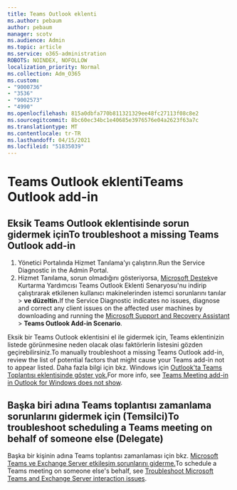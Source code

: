 ```yaml
---
title: Teams Outlook eklenti
ms.author: pebaum
author: pebaum
manager: scotv
ms.audience: Admin
ms.topic: article
ms.service: o365-administration
ROBOTS: NOINDEX, NOFOLLOW
localization_priority: Normal
ms.collection: Adm_O365
ms.custom:
- "9000736"
- "3536"
- "9002573"
- "4990"
ms.openlocfilehash: 815a0dbfa770b811321329ee48fc27113f08c8e2
ms.sourcegitcommit: 8bc60ec34bc1e40685e3976576e04a2623f63a7c
ms.translationtype: MT
ms.contentlocale: tr-TR
ms.lasthandoff: 04/15/2021
ms.locfileid: "51835039"
---
```

# <a name="teams-outlook-add-in"></a><span data-ttu-id="2ece7-102">Teams Outlook eklenti</span><span class="sxs-lookup"><span data-stu-id="2ece7-102">Teams Outlook add-in</span></span>

## <a name="to-troubleshoot-a-missing-teams-outlook-add-in"></a><span data-ttu-id="2ece7-103">Eksik Teams Outlook eklentisinde sorun gidermek için</span><span class="sxs-lookup"><span data-stu-id="2ece7-103">To troubleshoot a missing Teams Outlook add-in</span></span>

1. <span data-ttu-id="2ece7-104">Yönetici Portalında Hizmet Tanılama'yı çalıştırın.</span><span class="sxs-lookup"><span data-stu-id="2ece7-104">Run the Service Diagnostic in the Admin Portal.</span></span> 
2. <span data-ttu-id="2ece7-105">Hizmet Tanılama, sorun olmadığını gösteriyorsa, [Microsoft Destek](https://aka.ms/SaRA-TeamsAddInScenario)ve Kurtarma Yardımcısı Teams Outlook Eklenti Senaryosu'nu indirip çalıştırarak etkilenen kullanıcı makinelerinden istemci sorunlarını tanılar  >  **ve düzeltin.**</span><span class="sxs-lookup"><span data-stu-id="2ece7-105">If the Service Diagnostic indicates no issues, diagnose and correct any client issues on the affected user machines  by downloading and running the [Microsoft Support and Recovery Assistant](https://aka.ms/SaRA-TeamsAddInScenario) > **Teams Outlook Add-in Scenario**.</span></span>

<span data-ttu-id="2ece7-106">Eksik bir Teams Outlook eklentisini el ile gidermek için, Teams eklentinizin listede görünmesine neden olacak olası faktörlerin listesini gözden geçirebilirsiniz.</span><span class="sxs-lookup"><span data-stu-id="2ece7-106">To manually troubleshoot a missing Teams Outlook add-in, review the list of potential factors that might cause your Teams add-in not to appear listed.</span></span> <span data-ttu-id="2ece7-107">Daha fazla bilgi için bkz. Windows için [Outlook'ta Teams Toplantısı eklentisinde göster yok.](https://docs.microsoft.com/microsoftteams/teams-add-in-for-outlook#teams-meeting-add-in-in-outlook-for-windows-does-not-show)</span><span class="sxs-lookup"><span data-stu-id="2ece7-107">For more info, see [Teams Meeting add-in in Outlook for Windows does not show](https://docs.microsoft.com/microsoftteams/teams-add-in-for-outlook#teams-meeting-add-in-in-outlook-for-windows-does-not-show).</span></span>

## <a name="to-troubleshoot-scheduling-a-teams-meeting-on-behalf-of-someone-else-delegate"></a><span data-ttu-id="2ece7-108">Başka biri adına Teams toplantısı zamanlama sorunlarını gidermek için (Temsilci)</span><span class="sxs-lookup"><span data-stu-id="2ece7-108">To troubleshoot scheduling a Teams meeting on behalf of someone else (Delegate)</span></span>

<span data-ttu-id="2ece7-109">Başka bir kişinin adına Teams toplantısı zamanlaması için bkz. [Microsoft Teams ve Exchange Server etkileşim sorunlarını giderme.](https://docs.microsoft.com/microsoftteams/troubleshoot/known-issues/teams-exchange-interaction-issue)</span><span class="sxs-lookup"><span data-stu-id="2ece7-109">To schedule a Teams meeting on someone else's behalf, see [Troubleshoot Microsoft Teams and Exchange Server interaction issues](https://docs.microsoft.com/microsoftteams/troubleshoot/known-issues/teams-exchange-interaction-issue).</span></span>
